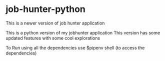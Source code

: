 # job-hunter-python
This is a newer version of job hunter application

This is a python version of my jobhunter application This version has some updated features with some cool explorations

To Run using all the dependencies use $pipenv shell (to access the dependencies)

